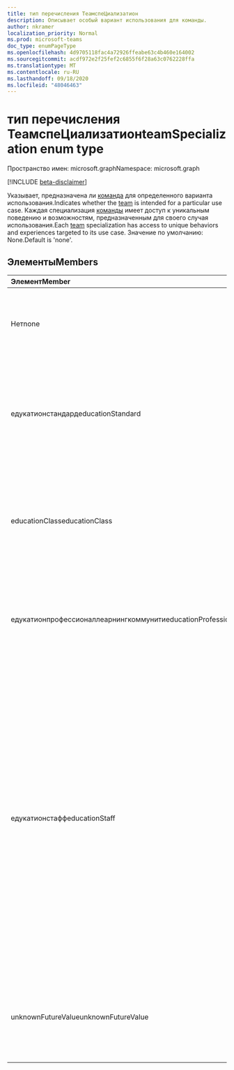 ```yaml
---
title: тип перечисления ТеамспеЦиализатион
description: Описывает особый вариант использования для команды.
author: nkramer
localization_priority: Normal
ms.prod: microsoft-teams
doc_type: enumPageType
ms.openlocfilehash: 4d9705118fac4a72926ffeabe63c4b460e164002
ms.sourcegitcommit: acdf972e2f25fef2c6855f6f28a63c0762228ffa
ms.translationtype: MT
ms.contentlocale: ru-RU
ms.lasthandoff: 09/18/2020
ms.locfileid: "48046463"
---
```

# <a name="teamspecialization-enum-type"></a><span data-ttu-id="8e4ae-103">тип перечисления ТеамспеЦиализатион</span><span class="sxs-lookup"><span data-stu-id="8e4ae-103">teamSpecialization enum type</span></span>

<span data-ttu-id="8e4ae-104">Пространство имен: microsoft.graph</span><span class="sxs-lookup"><span data-stu-id="8e4ae-104">Namespace: microsoft.graph</span></span>

[!INCLUDE [beta-disclaimer](../../includes/beta-disclaimer.md)]

<span data-ttu-id="8e4ae-105">Указывает, предназначена ли [команда](../resources/team.md) для определенного варианта использования.</span><span class="sxs-lookup"><span data-stu-id="8e4ae-105">Indicates whether the [team](../resources/team.md) is intended for a particular use case.</span></span> <span data-ttu-id="8e4ae-106">Каждая специализация [команды](../resources/team.md) имеет доступ к уникальным поведению и возможностям, предназначенным для своего случая использования.</span><span class="sxs-lookup"><span data-stu-id="8e4ae-106">Each [team](../resources/team.md) specialization has access to unique behaviors and experiences targeted to its use case.</span></span> <span data-ttu-id="8e4ae-107">Значение по умолчанию: None.</span><span class="sxs-lookup"><span data-stu-id="8e4ae-107">Default is 'none'.</span></span>

## <a name="members"></a><span data-ttu-id="8e4ae-108">Элементы</span><span class="sxs-lookup"><span data-stu-id="8e4ae-108">Members</span></span>

| <span data-ttu-id="8e4ae-109">Элемент</span><span class="sxs-lookup"><span data-stu-id="8e4ae-109">Member</span></span>             | <span data-ttu-id="8e4ae-110">Значение</span><span class="sxs-lookup"><span data-stu-id="8e4ae-110">Value</span></span> | <span data-ttu-id="8e4ae-111">Описание</span><span class="sxs-lookup"><span data-stu-id="8e4ae-111">Description</span></span>                                                                |
| :----------------- | :---- | :------------------------------------------------------------------------- |
| <span data-ttu-id="8e4ae-112">Нет</span><span class="sxs-lookup"><span data-stu-id="8e4ae-112">none</span></span>               | <span data-ttu-id="8e4ae-113">нуль</span><span class="sxs-lookup"><span data-stu-id="8e4ae-113">0</span></span>     | <span data-ttu-id="8e4ae-114">Тип по умолчанию для команды, обеспечивающей стандартную работу группы.</span><span class="sxs-lookup"><span data-stu-id="8e4ae-114">Default type for a team which gives the standard team experience.</span></span>          |
| <span data-ttu-id="8e4ae-115">едукатионстандард</span><span class="sxs-lookup"><span data-stu-id="8e4ae-115">educationStandard</span></span>  | <span data-ttu-id="8e4ae-116">1 </span><span class="sxs-lookup"><span data-stu-id="8e4ae-116">1</span></span>     | <span data-ttu-id="8e4ae-117">Группа, созданная пользователем для образования.</span><span class="sxs-lookup"><span data-stu-id="8e4ae-117">Team created by an education user.</span></span> <span data-ttu-id="8e4ae-118">Все команды, созданные пользователем для образования образования, имеют тип edu.</span><span class="sxs-lookup"><span data-stu-id="8e4ae-118">All teams created by education user are of type Edu.</span></span> |
| <span data-ttu-id="8e4ae-119">educationClass</span><span class="sxs-lookup"><span data-stu-id="8e4ae-119">educationClass</span></span>     | <span data-ttu-id="8e4ae-120">2 </span><span class="sxs-lookup"><span data-stu-id="8e4ae-120">2</span></span>     | <span data-ttu-id="8e4ae-121">Командный интерфейс, оптимизированный для класса.</span><span class="sxs-lookup"><span data-stu-id="8e4ae-121">Team experience optimized for a class.</span></span> <span data-ttu-id="8e4ae-122">Это позволяет Сегментация функций в O365.</span><span class="sxs-lookup"><span data-stu-id="8e4ae-122">This enables segmentation of features across O365.</span></span> |
| <span data-ttu-id="8e4ae-123">едукатионпрофессионаллеарнингкоммунити</span><span class="sxs-lookup"><span data-stu-id="8e4ae-123">educationProfessionalLearningCommunity</span></span> | <span data-ttu-id="8e4ae-124">4</span><span class="sxs-lookup"><span data-stu-id="8e4ae-124">3</span></span> | <span data-ttu-id="8e4ae-125">Рабочая группа, оптимизированная для "переработано".</span><span class="sxs-lookup"><span data-stu-id="8e4ae-125">Team experience optimized for a PLC.</span></span> <span data-ttu-id="8e4ae-126">Подробнее о том, как [переадресовать здесь](https://en.wikipedia.org/wiki/Professional_learning_community).</span><span class="sxs-lookup"><span data-stu-id="8e4ae-126">Learn more about PLC [here](https://en.wikipedia.org/wiki/Professional_learning_community).</span></span> |
| <span data-ttu-id="8e4ae-127">едукатионстафф</span><span class="sxs-lookup"><span data-stu-id="8e4ae-127">educationStaff</span></span>     | <span data-ttu-id="8e4ae-128">4 </span><span class="sxs-lookup"><span data-stu-id="8e4ae-128">4</span></span>     |  <span data-ttu-id="8e4ae-129">Тип команды оптимизированный интерфейс для сотрудников Организации, где руководитель отдела, например участник, является администратором и преподавателями участниками команды, которая поставляется с специализированной записной книжкой.</span><span class="sxs-lookup"><span data-stu-id="8e4ae-129">Team type for an optimized experience for staff in an organization, where a staff leader, like a principal, is the admin and teachers are members in a team that comes with a specialized notebook.</span></span> <span data-ttu-id="8e4ae-130">Более подробную информацию можно узнать в разделе [служебная Записная книжка OneNote для образовательных учреждений](https://www.onenote.com/staffnotebookedu).</span><span class="sxs-lookup"><span data-stu-id="8e4ae-130">For more details, see [OneNote staff notebook for education](https://www.onenote.com/staffnotebookedu).</span></span> |
| <span data-ttu-id="8e4ae-131">unknownFutureValue</span><span class="sxs-lookup"><span data-stu-id="8e4ae-131">unknownFutureValue</span></span> | <span data-ttu-id="8e4ae-132">7 </span><span class="sxs-lookup"><span data-stu-id="8e4ae-132">7</span></span>     | <span data-ttu-id="8e4ae-133">Значение Sentinel зарезервировано как заполнитель для расширения перечисления в будущем.</span><span class="sxs-lookup"><span data-stu-id="8e4ae-133">Sentinel value reserved as a placeholder for future expansion of the enum.</span></span> |


